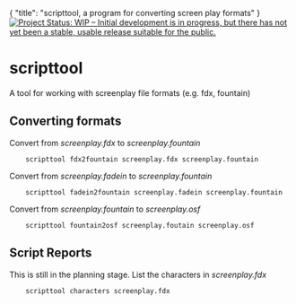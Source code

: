 {
    "title": "scripttool, a program for converting screen play formats"
}
[![Project Status: WIP – Initial development is in progress, but there has not yet been a stable, usable release suitable for the public.](https://www.repostatus.org/badges/latest/wip.svg)](https://www.repostatus.org/#wip)

# scripttool

A tool for working with screenplay file formats (e.g. fdx, fountain)

## Converting formats

Convert from *screenplay.fdx* to *screenplay.fountain*

```shell
    scripttool fdx2fountain screenplay.fdx screenplay.fountain
```

Convert from *screenplay.fadein* to *screenplay.fountain*

```shell
    scripttool fadein2fountain screenplay.fadein screenplay.fountain
```

Convert from *screenplay.fountain* to *screenplay.osf*

```shell
    scripttool fountain2osf screenplay.foutain screenplay.osf
```


## Script Reports

This is still in the planning stage. List the characters in *screenplay.fdx*

```shell
    scripttool characters screenplay.fdx
```


